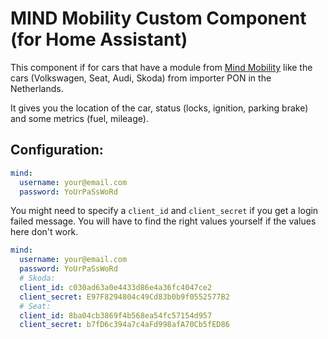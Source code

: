 # MIND Mobility Custom Component (for Home Assistant)

This component if for cars that have a module from [Mind Mobility](https://mindmobility.nl/) like the cars (Volkswagen, Seat, Audi, Skoda) from importer PON in the Netherlands.

It gives you the location of the car, status (locks, ignition, parking brake) and some metrics (fuel, mileage).

## Configuration:

```yaml
mind:
  username: your@email.com
  password: YoUrPaSsWoRd
```

You might need to specify a `client_id` and `client_secret` if you get a login failed message. You will have to find the right values yourself if the values here don't work.

```yaml
mind:
  username: your@email.com
  password: YoUrPaSsWoRd
  # Skoda:
  client_id: c030ad63a0e4433d86e4a36fc4047ce2
  client_secret: E97F8294804c49Cd83b0b9f0552577B2
  # Seat:
  client_id: 8ba04cb3869f4b568ea54fc57154d957
  client_secret: b7fD6c394a7c4aFd998afA70Cb5fED86
```